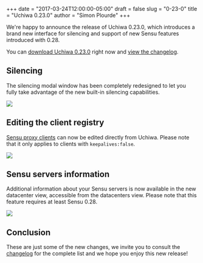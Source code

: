 +++
date = "2017-03-24T12:00:00-05:00"
draft = false
slug = "0-23-0"
title = "Uchiwa 0.23.0"
author = "Simon Plourde"
+++

We're happy to announce the release of Uchiwa 0.23.0, which introduces a brand
new interface for silencing and support of new Sensu features introduced with
0.28.

You can [download Uchiwa 0.23.0](https://uchiwa.io/#/download) right now and
[view the changelog](https://github.com/sensu/uchiwa/blob/master/CHANGELOG.md#0230-2017-03-24).

## Silencing
The silencing modal window has been completely redesigned to let you fully take
advantage of the new built-in silencing capabilities.

![](/images/0-23-0-silencing.gif)

## Editing the client registry
[Sensu proxy clients](https://sensuapp.org/docs/latest/reference/clients.html#proxy-clients)
can now be edited directly from Uchiwa. Please note that it only applies to
clients with `keepalives:false`.

![](/images/0-23-0-client-registry.png)

## Sensu servers information
Additional information about your Sensu servers is now available in the new
datacenter view, accessible from the datacenters view. Please note that this
feature requires at least Sensu 0.28.

![](/images/0-23-0-server-info.png)

## Conclusion
These are just some of the new changes, we invite you to consult the
[changelog](https://github.com/sensu/uchiwa/blob/master/CHANGELOG.md) for the
complete list and we hope you enjoy this new release!
